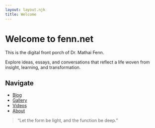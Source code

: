 ```yaml
---
layout: layout.njk
title: Welcome
---
```


# Welcome to fenn.net

This is the digital front porch of Dr. Mathai Fenn.

Explore ideas, essays, and conversations that reflect a life woven from insight, learning, and transformation.

## Navigate

- [Blog](/blog/)
- [Gallery](#)
- [Videos](#)
- [About](#)

> “Let the form be light, and the function be deep.”

